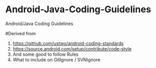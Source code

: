 # Android-Java-Coding-Guidelines
Android/Java Coding Guidelines

#Derived from 
1) https://github.com/ustwo/android-coding-standards
2) https://source.android.com/setup/contribute/code-style
3) And some good to follow Rules 
4) What to include on GitIgnore / SVNIgnore
